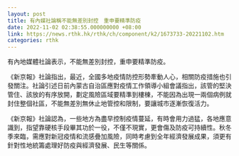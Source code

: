 ```yaml
---
layout: post
title: 有內媒社論稱不能無差別封控　重申要精準防疫
date: 2022-11-02 02:38:55.000000000 +08:00
link: https://news.rthk.hk/rthk/ch/component/k2/1673733-20221102.htm
categories: rthk
---
```


有內地媒體社論表示，不能無差別封控，重申要精準防疫。

《新京報》社論指出，最近，全國多地疫情防控形勢牽動人心，相關防疫措施也引發關注。社論引述日前內蒙古自治區應對疫情工作領導小組會議指出，該管的堅決管住、該放的有序放開，劃定風險區域要精準到樓棟，不能因為出現一兩個病例就封住整個社區，不能無差別無休止地管控和限制，要讓城市逐漸恢復活力。

《新京報》社論認為，一些地方為盡早控制疫情蔓延，有時會用力過猛，各地應意識到，指望靠硬核手段畢其功於一役，不僅不現實，更會傷及防疫可持續性。秋冬季來臨，需應對新冠疫情和流感疊加風險，同時考慮到全年經濟發展成果，須更有針對性地統籌處理好防疫與經濟發展、民生等關係。
